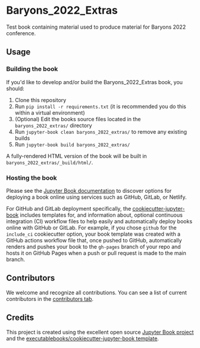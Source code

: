 # Baryons_2022_Extras

Test book containing material used to produce material for Baryons 2022 conference.

## Usage

### Building the book

If you'd like to develop and/or build the Baryons_2022_Extras book, you should:

1. Clone this repository
2. Run `pip install -r requirements.txt` (it is recommended you do this within a virtual environment)
3. (Optional) Edit the books source files located in the `baryons_2022_extras/` directory
4. Run `jupyter-book clean baryons_2022_extras/` to remove any existing builds
5. Run `jupyter-book build baryons_2022_extras/`

A fully-rendered HTML version of the book will be built in `baryons_2022_extras/_build/html/`.

### Hosting the book

Please see the [Jupyter Book documentation](https://jupyterbook.org/publish/web.html) to discover options for deploying a book online using services such as GitHub, GitLab, or Netlify.

For GitHub and GitLab deployment specifically, the [cookiecutter-jupyter-book](https://github.com/executablebooks/cookiecutter-jupyter-book) includes templates for, and information about, optional continuous integration (CI) workflow files to help easily and automatically deploy books online with GitHub or GitLab. For example, if you chose `github` for the `include_ci` cookiecutter option, your book template was created with a GitHub actions workflow file that, once pushed to GitHub, automatically renders and pushes your book to the `gh-pages` branch of your repo and hosts it on GitHub Pages when a push or pull request is made to the main branch.

## Contributors

We welcome and recognize all contributions. You can see a list of current contributors in the [contributors tab](https://github.com/DavdIreland/baryons_2022_extras/graphs/contributors).

## Credits

This project is created using the excellent open source [Jupyter Book project](https://jupyterbook.org/) and the [executablebooks/cookiecutter-jupyter-book template](https://github.com/executablebooks/cookiecutter-jupyter-book).
